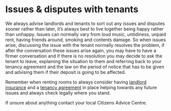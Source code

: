 Issues & disputes with tenants
==============================

We always advise landlords and tenants to sort out any issues and disputes
sooner rather than later, it’s always best to live together being happy rather
than unhappy. Issues can normally vary from loud music, untidiness, unpaid rent,
having friends around, smoking and contents damage. So when issues arise,
discussing the issue with the tenant normally resolves the problem, if after the
conversation these issues arise again, you may have to have a firmer
conversation and if there is no resolution you may decide to ask the tenant to
leave, explaining the situation to them and referring back to your tenancy
agreement and the law on the period of notice that has to be given and advising
them if their deposit is going to be affected.


Remember when renting rooms to always consider having [landlord
insurance](landlord-insurance) and a [tenancy agreement](tenancy-agreements) in
place helping towards any future issues and always check legally where you
stand.


If unsure about anything contact your local Citizens Advice Centre.

